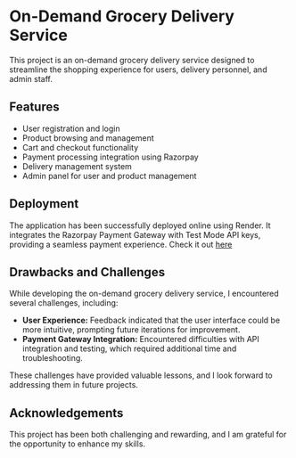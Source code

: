 # On-Demand Grocery Delivery Service

This project is an on-demand grocery delivery service designed to streamline the shopping experience for users, delivery personnel, and admin staff.

## Features

- User registration and login
- Product browsing and management
- Cart and checkout functionality
- Payment processing integration using Razorpay
- Delivery management system
- Admin panel for user and product management

## Deployment

The application has been successfully deployed online using Render. It integrates the Razorpay Payment Gateway with Test Mode API keys, providing a seamless payment experience.
Check it out [here](https://grocerydeliveryapi.onrender.com)

## Drawbacks and Challenges

While developing the on-demand grocery delivery service, I encountered several challenges, including:

- **User Experience:** Feedback indicated that the user interface could be more intuitive, prompting future iterations for improvement.
- **Payment Gateway Integration:** Encountered difficulties with API integration and testing, which required additional time and troubleshooting.

These challenges have provided valuable lessons, and I look forward to addressing them in future projects.

## Acknowledgements

This project has been both challenging and rewarding, and I am grateful for the opportunity to enhance my skills.
